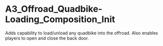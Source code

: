 # A3_Offroad_Quadbike-Loading_Composition_Init
Adds capability to load/unload any quadbike into the offroad. Also enables players to open and close the back door.
